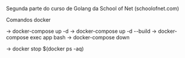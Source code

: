 Segunda parte do curso de Golang da School of Net (schoolofnet.com)


Comandos docker

-> docker-compose up -d
-> docker-compose up -d --build
-> docker-compose exec app bash
-> docker-compose down   

-> docker stop $(docker ps -aq)